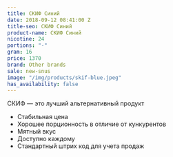 ```yaml
---
title: СКИФ Синий
date: 2018-09-12 08:41:00 Z
title-seo: СКИФ Синий
product-name: СКИФ Синий
nicotine: 24
portions: "-"
gram: 16
price: 1370
brand: Other brands
sale: new-snus
image: "/img/products/skif-blue.jpeg"
has_availability: false
---
```


СКИФ — это лучший альтернативный продукт
* Стабильная цена
* Хорошее порционность в отличие от кункурентов
* Мятный вкус 
* Доступно каждому 
* Стандартный штрих код для учета продаж
